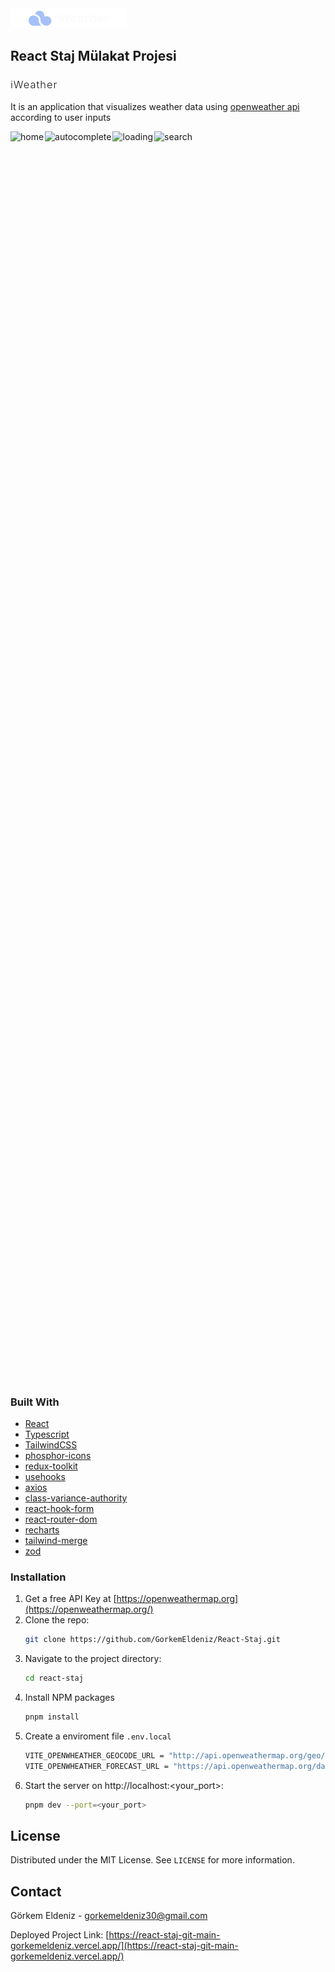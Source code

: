 <img src="public/logo.png" alt="Logo">

## React Staj Mülakat Projesi

<h3 style="font-weight:300;letter-spacing:1px">iWeather</h3>

It is an application that visualizes weather data using [openweather api](https://openweathermap.org/) according to user inputs

<div style="display:flex;gap:2px">
  <img style='height:50vh' alt='home' src='public/home.png'/>
  <img style='height:50vh' alt='autocomplete' src='public/autocomplete.png'/>
  <img style='height:50vh' alt='loading' src='public/loading.png'/>
  <img style='height:50vh' alt='search' src='public/search.png'/>
</div>

### Built With

- [React](https://react.dev/)
- [Typescript](https://www.typescriptlang.org/)
- [TailwindCSS](https://tailwindcss.com/)
- [phosphor-icons](https://phosphoricons.com/)
- [redux-toolkit](https://redux-toolkit.js.org/)
- [usehooks](https://usehooks.com/)
- [axios](https://axios-http.com/)
- [class-variance-authority](https://cva.style/docs)
- [react-hook-form](https://react-hook-form.com/)
- [react-router-dom](https://reactrouter.com/en/main)
- [recharts](https://recharts.org/en-US)
- [tailwind-merge](https://www.npmjs.com/package/tailwind-merge)
- [zod](https://zod.dev/)

### Installation

1. Get a free API Key at [https://openweathermap.org](https://openweathermap.org/)
2. Clone the repo:
   ```sh
   git clone https://github.com/GorkemEldeniz/React-Staj.git
   ```
3. Navigate to the project directory:
   ```sh
   cd react-staj
   ```
4. Install NPM packages
   ```sh
   pnpm install
   ```
5. Create a enviroment file `.env.local`
   ```sh
   VITE_OPENWHEATHER_GEOCODE_URL = "http://api.openweathermap.org/geo/1.0/direct?limit=4&appid={YOUR_APIKEY}"
   VITE_OPENWHEATHER_FORECAST_URL = "https://api.openweathermap.org/data/2.5/forecast/daily?cnt=5&appid={YOUR_APIKEY}&units=metric"
   ```
6. Start the server on http://localhost:<your_port>:
   ```sh
   pnpm dev --port=<your_port>
   ```

## License

Distributed under the MIT License. See `LICENSE` for more information.

<!-- CONTACT -->

## Contact

Görkem Eldeniz - gorkemeldeniz30@gmail.com

Deployed Project Link: [https://react-staj-git-main-gorkemeldeniz.vercel.app/](https://react-staj-git-main-gorkemeldeniz.vercel.app/)
